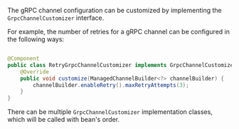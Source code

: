The gRPC channel configuration can be customized by implementing the `GrpcChannelCustomizer` interface.

For example, the number of retries for a gRPC channel can be configured in the following ways:
```java

@Component
public class RetryGrpcChannelCustomizer implements GrpcChannelCustomizer {
    @Override
    public void customize(ManagedChannelBuilder<?> channelBuilder) {
        channelBuilder.enableRetry().maxRetryAttempts(3);
    }
}
```

There can be multiple `GrpcChannelCustomizer` implementation classes, which will be called with bean's order.
